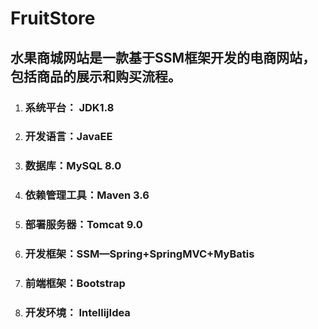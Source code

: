 # FruitStore

## 水果商城网站是一款基于SSM框架开发的电商网站，包括商品的展示和购买流程。

1. ### 系统平台： JDK1.8

2. ### 开发语言：JavaEE

3. ### 数据库：MySQL 8.0

4. ### 依赖管理工具：Maven 3.6

5. ### 部署服务器：Tomcat 9.0

6. ### 开发框架：SSM—Spring+SpringMVC+MyBatis

7. ### 前端框架：Bootstrap

8. ### 开发环境： IntellijIdea
